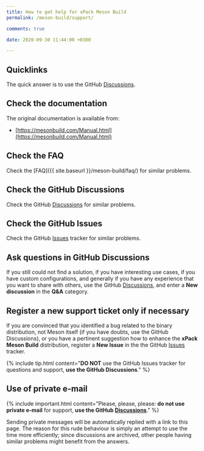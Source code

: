 ```yaml
---
title: How to get help for xPack Meson Build
permalink: /meson-build/support/

comments: true

date: 2020-09-30 11:44:00 +0300

---
```


## Quicklinks

The quick answer is to use the GitHub
[Discussions](https://github.com/xpack-dev-tools/meson-build-xpack/discussions/).

## Check the documentation

The original documentation is available from:

- [https://mesonbuild.com/Manual.html](https://mesonbuild.com/Manual.html)

## Check the FAQ

Check the [FAQ]({{ site.baseurl }}/meson-build/faq/)
for similar problems.

## Check the GitHub Discussions

Check the GitHub [Discussions](https://github.com/xpack-dev-tools/meson-build-xpack/discussions/) for
similar problems.

## Check the GitHub Issues

Check the GitHub
[Issues](https://github.com/xpack-dev-tools/meson-build-xpack/issues/)
tracker for similar problems.

## Ask questions in GitHub Discussions

If you still could not find a solution, if you have interesting use
cases, if you have custom configurations, and generally if you have
any experience that you want to share with others, use the GitHub
[Discussions](https://github.com/xpack-dev-tools/meson-build-xpack/discussions/),
and enter a **New discussion** in the **Q&A** category.

## Register a new support ticket only if necessary

If you are convinced that you identified a bug related to the binary
distribution, not Meson itself (if you have doubts, use the GitHub Discussions),
or you have a pertinent suggestion how to enhance the **xPack Meson Build**
distribution, register a **New Issue** in the the GitHub
[Issues](https://github.com/xpack-dev-tools/meson-build-xpack/issues/)
tracker.

{% include tip.html content="**DO NOT** use the GitHub Issues tracker
for questions and support, **use the GitHub Discussions**." %}

## Use of private e-mail

{% include important.html content="Please, please, please: **do not use
private e-mail** for support, **use the GitHub
[Discussions](https://github.com/xpack-dev-tools/meson-build-xpack/discussions/)**." %}

Sending private messages will be automatically replied with
a link to this page.
The reason for this rude behaviour is simply an attempt to use
the time more efficiently; since discussions are archived, other people
having similar problems might benefit from the answers.
